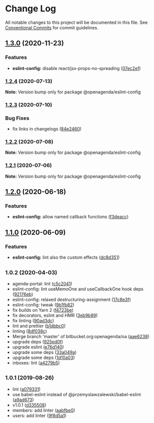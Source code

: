 # Change Log

All notable changes to this project will be documented in this file.
See [Conventional Commits](https://conventionalcommits.org) for commit guidelines.

## [1.3.0](https://bitbucket.org/openagenda/oa/branches/compare/@openagenda/eslint-config@1.3.0..@openagenda/eslint-config@1.2.4) (2020-11-23)


### Features

* **eslint-config:** disable react/jsx-props-no-spreading ([07ec2e1](https://bitbucket.org/openagenda/oa/commits/07ec2e1b6e9348cf4891ec6b2f431b6e12caa385))



### [1.2.4](https://bitbucket.org/openagenda/oa/branches/compare/@openagenda/eslint-config@1.2.4..@openagenda/eslint-config@1.2.3) (2020-07-13)

**Note:** Version bump only for package @openagenda/eslint-config





### [1.2.3](https://bitbucket.org/openagenda/oa/branches/compare/@openagenda/eslint-config@1.2.3..@openagenda/eslint-config@1.2.2) (2020-07-10)


### Bug Fixes

* fix links in changelogs ([84e2460](https://bitbucket.org/openagenda/oa/commits/84e24609981f4ee3bb9e34ef52109d74abe97a62))



### [1.2.2](https://bitbucket.org/openagenda/oa/branches/compare/@openagenda/eslint-config@1.2.2..@openagenda/eslint-config@1.2.1) (2020-07-08)

**Note:** Version bump only for package @openagenda/eslint-config





### [1.2.1](https://bitbucket.org/openagenda/oa/branches/compare/@openagenda/eslint-config@1.2.1..@openagenda/eslint-config@1.2.0) (2020-07-06)

**Note:** Version bump only for package @openagenda/eslint-config





## [1.2.0](https://bitbucket.org/openagenda/oa/branches/compare/@openagenda/eslint-config@1.2.0..@openagenda/eslint-config@1.1.0) (2020-06-18)


### Features

* **eslint-config:** allow named callback functions ([f3deacc](https://bitbucket.org/openagenda/oa/commits/f3deaccee3e353dd2745f65e3618a592d3478b54))



## [1.1.0](https://bitbucket.org/openagenda/oa/branches/compare/@openagenda/eslint-config@1.1.0..@openagenda/eslint-config@1.0.2) (2020-06-09)


### Features

* **eslint-config:** lint also the custom effects ([dc8d351](https://bitbucket.org/openagenda/oa/commits/dc8d3514b00963b26239d5f01f6ea802981f3b67))



## <small>1.0.2 (2020-04-03)</small>

* agenda-portal: lint ([c5c2041](https://bitbucket.org/openagenda/oa/commits/c5c2041))
* eslint-config: lint useMemoOne and useCallbackOne hook deps ([92176eb](https://bitbucket.org/openagenda/oa/commits/92176eb))
* eslint-config: relaxed destructuring-assignment ([17c8e3f](https://bitbucket.org/openagenda/oa/commits/17c8e3f))
* eslint-config: tweak ([9b1fb82](https://bitbucket.org/openagenda/oa/commits/9b1fb82))
* fix builds on Yarn 2 ([f4723be](https://bitbucket.org/openagenda/oa/commits/f4723be))
* fix decorators, eslint and HMR ([3eb9b89](https://bitbucket.org/openagenda/oa/commits/3eb9b89))
* fix linting ([90ad3dc](https://bitbucket.org/openagenda/oa/commits/90ad3dc))
* lint and prettier ([b1dbbc0](https://bitbucket.org/openagenda/oa/commits/b1dbbc0))
* linting ([8df038c](https://bitbucket.org/openagenda/oa/commits/8df038c))
* Merge branch 'master' of bitbucket.org:openagenda/oa ([aae6238](https://bitbucket.org/openagenda/oa/commits/aae6238))
* upgrade deps ([925ed0f](https://bitbucket.org/openagenda/oa/commits/925ed0f))
* upgrade eslint ([e76d140](https://bitbucket.org/openagenda/oa/commits/e76d140))
* upgrade some deps ([33a049a](https://bitbucket.org/openagenda/oa/commits/33a049a))
* upgrade some deps ([1d10a03](https://bitbucket.org/openagenda/oa/commits/1d10a03))
* inboxes: lint ([a4279b5](https://bitbucket.org/openagenda/oa/commits/a4279b5))



## <small>1.0.1 (2019-08-26)</small>

* lint ([a079331](https://bitbucket.org/openagenda/oa/commits/a079331))
* use babel-eslint instead of @przemyslawzalewski/babel-eslint ([a9ad673](https://bitbucket.org/openagenda/oa/commits/a9ad673))
* v1.0.1 ([d335508](https://bitbucket.org/openagenda/oa/commits/d335508))
* members: add linter ([aabfbe0](https://bitbucket.org/openagenda/oa/commits/aabfbe0))
* users: add linter ([9f8d5a1](https://bitbucket.org/openagenda/oa/commits/9f8d5a1))
